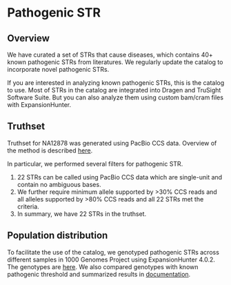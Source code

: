 # Pathogenic STR

## Overview 

We have curated a set of STRs that cause diseases, which contains 40+ known pathogenic STRs from literatures. We regularly update the catalog to incorporate novel pathogenic STRs. 

If you are interested in analyzing known pathogenic STRs, this is the catalog to use. Most of STRs in the catalog are integrated into Dragen and TruSight Software Suite. But you can also analyze them using custom bam/cram files with ExpansionHunter. 

## Truthset

Truthset for NA12878 was generated using PacBio CCS data. Overview of the method is described [here](../docs/truthset.md). 

In particular, we performed several filters for pathogenic STR.

1. 22 STRs can be called using PacBio CCS data which are single-unit and contain no ambiguous bases. 
2. We further require minimum allele supported by >30% CCS reads and all alleles supported by >80% CCS reads and all 22 STRs met the criteria.
3. In summary, we have 22 STRs in the truthset.  

## Population distribution

To facilitate the use of the catalog, we genotyped pathogenic STRs across different samples in 1000 Genomes Project using ExpansionHunter 4.0.2. The genotypes are [here](hg38/genotype/1000genomes). We also compared genotypes with known pathogenic threshold and summarized results in [documentation](hg38/genotype/1000genomes/docs/pathogenic_STR_1kg.md).
